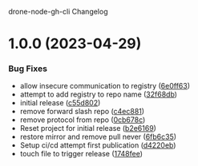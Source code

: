 drone-node-gh-cli Changelog

# 1.0.0 (2023-04-29)


### Bug Fixes

* allow insecure communication to registry ([6e0ff63](https://github.com/pbabbott/drone-node-gh-cli/commit/6e0ff63f653e208d38e0bfa4874601d8f60a4404))
* attempt to add registry to repo name ([32f68db](https://github.com/pbabbott/drone-node-gh-cli/commit/32f68dbb3897560d806410a92c5809ccc1c19c8e))
* initial release ([c55d802](https://github.com/pbabbott/drone-node-gh-cli/commit/c55d8025d4c99cce83c3afa23991ede7a46cface))
* remove forward slash repo ([c4ec881](https://github.com/pbabbott/drone-node-gh-cli/commit/c4ec8811e8ff2b8e4a72bd5ade9d4d389db17523))
* remove protocol from repo ([0cb678c](https://github.com/pbabbott/drone-node-gh-cli/commit/0cb678cf9f66f60efb073e817f4aabc2c52bd5c0))
* Reset project for initial release ([b2e6169](https://github.com/pbabbott/drone-node-gh-cli/commit/b2e61690840f7cc8c9c35f98eed97bfab77a1df7))
* restore mirror and remove pull never ([6fb6c35](https://github.com/pbabbott/drone-node-gh-cli/commit/6fb6c35e6513049d403b46493514cefceab7d15b))
* Setup ci/cd attempt first publication ([d4220eb](https://github.com/pbabbott/drone-node-gh-cli/commit/d4220eb3c53f2433ad51bd106f55b0f81edc224a))
* touch file to trigger release ([1748fee](https://github.com/pbabbott/drone-node-gh-cli/commit/1748fee6d2cb5f687619a1631501e4b89f65a033))
